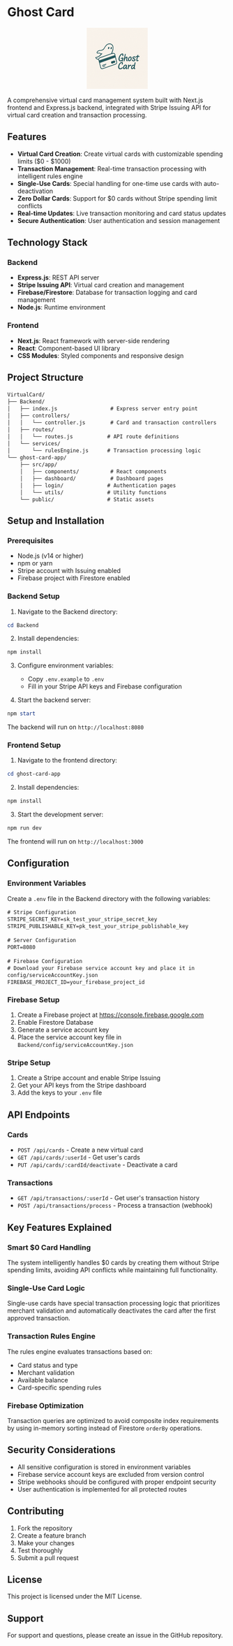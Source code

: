 # Ghost Card

<p align="center">
  <img src="./ghost-card-app/public/assets/GhostCard_Logo.png" alt="GhostCard Logo" width="140"/>
</p>

A comprehensive virtual card management system built with Next.js frontend and Express.js backend, integrated with Stripe Issuing API for virtual card creation and transaction processing.

## Features

- **Virtual Card Creation**: Create virtual cards with customizable spending limits ($0 - $1000)
- **Transaction Management**: Real-time transaction processing with intelligent rules engine
- **Single-Use Cards**: Special handling for one-time use cards with auto-deactivation
- **Zero Dollar Cards**: Support for $0 cards without Stripe spending limit conflicts
- **Real-time Updates**: Live transaction monitoring and card status updates
- **Secure Authentication**: User authentication and session management

## Technology Stack

### Backend
- **Express.js**: REST API server
- **Stripe Issuing API**: Virtual card creation and management
- **Firebase/Firestore**: Database for transaction logging and card management
- **Node.js**: Runtime environment

### Frontend
- **Next.js**: React framework with server-side rendering
- **React**: Component-based UI library
- **CSS Modules**: Styled components and responsive design

## Project Structure

```
VirtualCard/
├── Backend/
│   ├── index.js                 # Express server entry point
│   ├── controllers/
│   │   └── controller.js        # Card and transaction controllers
│   ├── routes/
│   │   └── routes.js           # API route definitions
│   └── services/
│       └── rulesEngine.js      # Transaction processing logic
└── ghost-card-app/
    ├── src/app/
    │   ├── components/          # React components
    │   ├── dashboard/           # Dashboard pages
    │   ├── login/              # Authentication pages
    │   └── utils/              # Utility functions
    └── public/                 # Static assets
```

## Setup and Installation

### Prerequisites
- Node.js (v14 or higher)
- npm or yarn
- Stripe account with Issuing enabled
- Firebase project with Firestore enabled

### Backend Setup

1. Navigate to the Backend directory:
```powershell
cd Backend
```

2. Install dependencies:
```powershell
npm install
```

3. Configure environment variables:
   - Copy `.env.example` to `.env`
   - Fill in your Stripe API keys and Firebase configuration

4. Start the backend server:
```powershell
npm start
```

The backend will run on `http://localhost:8080`

### Frontend Setup

1. Navigate to the frontend directory:
```powershell
cd ghost-card-app
```

2. Install dependencies:
```powershell
npm install
```

3. Start the development server:
```powershell
npm run dev
```

The frontend will run on `http://localhost:3000`

## Configuration

### Environment Variables

Create a `.env` file in the Backend directory with the following variables:

```env
# Stripe Configuration
STRIPE_SECRET_KEY=sk_test_your_stripe_secret_key
STRIPE_PUBLISHABLE_KEY=pk_test_your_stripe_publishable_key

# Server Configuration
PORT=8080

# Firebase Configuration
# Download your Firebase service account key and place it in config/serviceAccountKey.json
FIREBASE_PROJECT_ID=your_firebase_project_id
```

### Firebase Setup

1. Create a Firebase project at https://console.firebase.google.com
2. Enable Firestore Database
3. Generate a service account key
4. Place the service account key file in `Backend/config/serviceAccountKey.json`

### Stripe Setup

1. Create a Stripe account and enable Stripe Issuing
2. Get your API keys from the Stripe dashboard
3. Add the keys to your `.env` file

## API Endpoints

### Cards
- `POST /api/cards` - Create a new virtual card
- `GET /api/cards/:userId` - Get user's cards
- `PUT /api/cards/:cardId/deactivate` - Deactivate a card

### Transactions
- `GET /api/transactions/:userId` - Get user's transaction history
- `POST /api/transactions/process` - Process a transaction (webhook)

## Key Features Explained

### Smart $0 Card Handling
The system intelligently handles $0 cards by creating them without Stripe spending limits, avoiding API conflicts while maintaining full functionality.

### Single-Use Card Logic
Single-use cards have special transaction processing logic that prioritizes merchant validation and automatically deactivates the card after the first approved transaction.

### Transaction Rules Engine
The rules engine evaluates transactions based on:
- Card status and type
- Merchant validation
- Available balance
- Card-specific spending rules

### Firebase Optimization
Transaction queries are optimized to avoid composite index requirements by using in-memory sorting instead of Firestore `orderBy` operations.

## Security Considerations

- All sensitive configuration is stored in environment variables
- Firebase service account keys are excluded from version control
- Stripe webhooks should be configured with proper endpoint security
- User authentication is implemented for all protected routes

## Contributing

1. Fork the repository
2. Create a feature branch
3. Make your changes
4. Test thoroughly
5. Submit a pull request

## License

This project is licensed under the MIT License.

## Support

For support and questions, please create an issue in the GitHub repository.
